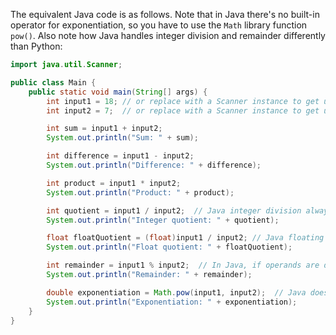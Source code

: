 The equivalent Java code is as follows. Note that in Java there's no built-in operator for exponentiation, so you have to use the `Math` library function `pow()`. Also note how Java handles integer division and remainder differently than Python:

```java
import java.util.Scanner;

public class Main {
    public static void main(String[] args) {
        int input1 = 18; // or replace with a Scanner instance to get user input
        int input2 = 7;  // or replace with a Scanner instance to get user input

        int sum = input1 + input2;
        System.out.println("Sum: " + sum);

        int difference = input1 - input2;
        System.out.println("Difference: " + difference);

        int product = input1 * input2;
        System.out.println("Product: " + product);

        int quotient = input1 / input2;  // Java integer division always rounds towards zero
        System.out.println("Integer quotient: " + quotient);

        float floatQuotient = (float)input1 / input2; // Java floating point division does not round, it just cuts off the decimal part.
        System.out.println("Float quotient: " + floatQuotient);

        int remainder = input1 % input2;  // In Java, if operands are different signed (one is positive and one negative) then the sign of the remainder matches the sign of the divisor.
        System.out.println("Remainder: " + remainder);

        double exponentiation = Math.pow(input1, input2);  // Java does not have an integer power operator (^ is bitwise XOR), so use Math library function pow() instead.
        System.out.println("Exponentiation: " + exponentiation);    
    }
}
```
